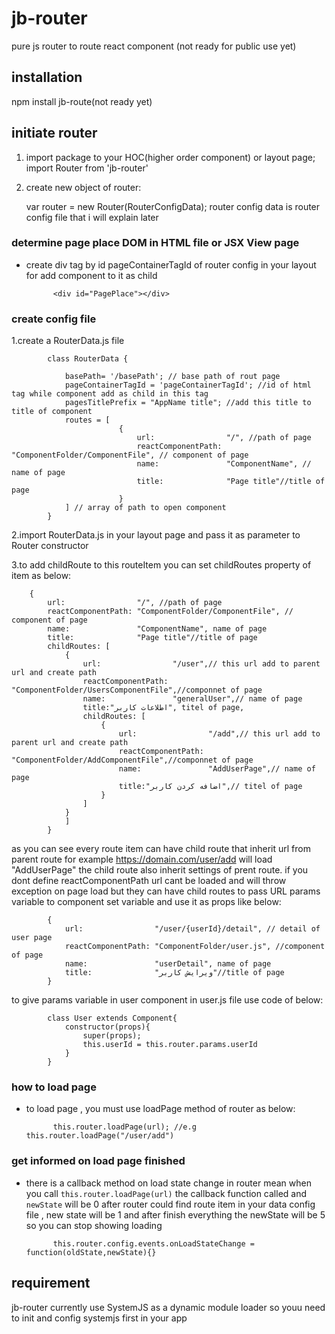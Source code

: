 # jb-router

pure js router to route react component (not ready for public use yet)

## installation

npm install jb-route(not ready yet)

## initiate router

1. import  package to your HOC(higher order component) or layout page;
    import Router from 'jb-router'
2. create new object of router:

    var router = new Router(RouterConfigData);
router config data is router config file that i will explain later

### determine page place DOM in HTML file or JSX View page

- create div tag by id pageContainerTagId of router config in your layout for add component to it as child

            <div id="PagePlace"></div>

### create config file

1.create a RouterData.js file

            class RouterData {

                basePath= '/basePath'; // base path of rout page
                pageContainerTagId = 'pageContainerTagId'; //id of html tag while component add as child in this tag
                pagesTitlePrefix = "AppName title"; //add this title to title of component
                routes = [
                            {
                                url:                "/", //path of page
                                reactComponentPath: "ComponentFolder/ComponentFile", // component of page
                                name:               "ComponentName", // name of page
                                title:              "Page title"//title of page
                            }
                ] // array of path to open component
            }
2.import RouterData.js in your layout page and pass it as parameter to Router constructor

3.to add childRoute to this routeItem you can set childRoutes property of item as below:

        {
            url:                "/", //path of page
            reactComponentPath: "ComponentFolder/ComponentFile", // component of page
            name:               "ComponentName", name of page
            title:              "Page title"//title of page
            childRoutes: [
                {
                    url:                "/user",// this url add to parent url and create path  
                    reactComponentPath: "ComponentFolder/UsersComponentFile",//componnet of page
                    name:               "generalUser",// name of page
                    title:"اطلاعات کاربر", titel of page,
                    childRoutes: [
                        {
                            url:                "/add",// this url add to parent url and create path  
                            reactComponentPath: "ComponentFolder/AddComponentFile",//componnet of page
                            name:               "AddUserPage",// name of page
                            title:"اضافه کردن کاربر",// titel of page
                        }
                    ]
                }
                ]
            }

as you can see every route item can have child route that inherit url from parent route for example https://domain.com/user/add will load "AddUserPage"
the child route also inherit settings of prent route.
if you dont define reactComponentPath url cant be loaded and will throw exception on page load but they can have child routes
to pass URL params variable to component set variable and use it as props like below:

            {
                url:                "/user/{userId}/detail", // detail of user page
                reactComponentPath: "ComponentFolder/user.js", //component of page
                name:               "userDetail", name of page
                title:              "ویرایش کاربر"//title of page
            }

to give params variable in user component in user.js file use code of below:

            class User extends Component{
                constructor(props){
                    super(props);
                    this.userId = this.router.params.userId
                }
            }

### how to load page

- to load  page , you must use loadPage method of router as below:

            this.router.loadPage(url); //e.g this.router.loadPage("/user/add")

### get informed on load page finished

- there is a callback method on load state change in router mean when you call `this.router.loadPage(url)` the callback function called and `newState` will be 0 after router could find route item in your data config file , new state will be 1 and after finish everything the newState will be 5 so you can stop showing loading

            this.router.config.events.onLoadStateChange = function(oldState,newState){}

## requirement

jb-router currently use SystemJS as a dynamic module loader so youu need to init and config systemjs first in your app
